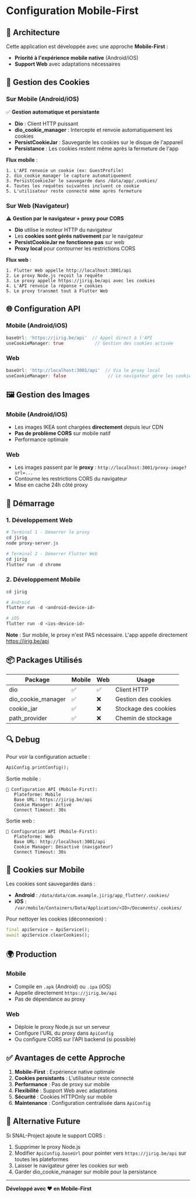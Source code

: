 # Configuration Mobile-First

## 📱 Architecture

Cette application est développée avec une approche **Mobile-First** :
- **Priorité à l'expérience mobile native** (Android/iOS)
- **Support Web** avec adaptations nécessaires

## 🔧 Gestion des Cookies

### Sur Mobile (Android/iOS)
✅ **Gestion automatique et persistante**

- **Dio** : Client HTTP puissant
- **dio_cookie_manager** : Intercepte et renvoie automatiquement les cookies
- **PersistCookieJar** : Sauvegarde les cookies sur le disque de l'appareil
- **Persistance** : Les cookies restent même après la fermeture de l'app

**Flux mobile** :
```
1. L'API renvoie un cookie (ex: GuestProfile)
2. dio_cookie_manager le capture automatiquement
3. PersistCookieJar le sauvegarde dans /data/app/.cookies/
4. Toutes les requêtes suivantes incluent ce cookie
5. L'utilisateur reste connecté même après fermeture
```

### Sur Web (Navigateur)
⚠️ **Gestion par le navigateur + proxy pour CORS**

- **Dio** utilise le moteur HTTP du navigateur
- Les **cookies sont gérés nativement** par le navigateur
- **PersistCookieJar ne fonctionne pas** sur web
- **Proxy local** pour contourner les restrictions CORS

**Flux web** :
```
1. Flutter Web appelle http://localhost:3001/api
2. Le proxy Node.js reçoit la requête
3. Le proxy appelle https://jirig.be/api avec les cookies
4. L'API renvoie la réponse + cookies
5. Le proxy transmet tout à Flutter Web
```

## 🌐 Configuration API

### Mobile (Android/iOS)
```dart
baseUrl: 'https://jirig.be/api'  // Appel direct à l'API
useCookieManager: true            // Gestion des cookies activée
```

### Web
```dart
baseUrl: 'http://localhost:3001/api'  // Via le proxy local
useCookieManager: false                // Le navigateur gère les cookies
```

## 🖼️ Gestion des Images

### Mobile (Android/iOS)
- Les images IKEA sont chargées **directement** depuis leur CDN
- **Pas de problème CORS** sur mobile natif
- Performance optimale

### Web
- Les images passent par le **proxy** : `http://localhost:3001/proxy-image?url=...`
- Contourne les restrictions CORS du navigateur
- Mise en cache 24h côté proxy

## 🚀 Démarrage

### 1. Développement Web
```powershell
# Terminal 1 - Démarrer le proxy
cd jirig
node proxy-server.js

# Terminal 2 - Démarrer Flutter Web
cd jirig
flutter run -d chrome
```

### 2. Développement Mobile
```powershell
cd jirig

# Android
flutter run -d <android-device-id>

# iOS
flutter run -d <ios-device-id>
```

**Note** : Sur mobile, le proxy n'est PAS nécessaire. L'app appelle directement https://jirig.be/api

## 📦 Packages Utilisés

| Package | Mobile | Web | Usage |
|---------|--------|-----|-------|
| dio | ✅ | ✅ | Client HTTP |
| dio_cookie_manager | ✅ | ❌ | Gestion des cookies |
| cookie_jar | ✅ | ❌ | Stockage des cookies |
| path_provider | ✅ | ❌ | Chemin de stockage |

## 🔍 Debug

Pour voir la configuration actuelle :
```dart
ApiConfig.printConfig();
```

Sortie mobile :
```
🔧 Configuration API (Mobile-First):
   Plateforme: Mobile
   Base URL: https://jirig.be/api
   Cookie Manager: Activé
   Connect Timeout: 30s
```

Sortie web :
```
🔧 Configuration API (Mobile-First):
   Plateforme: Web
   Base URL: http://localhost:3001/api
   Cookie Manager: Désactivé (navigateur)
   Connect Timeout: 30s
```

## 🔐 Cookies sur Mobile

Les cookies sont sauvegardés dans :
- **Android** : `/data/data/com.example.jirig/app_flutter/.cookies/`
- **iOS** : `/var/mobile/Containers/Data/Application/<ID>/Documents/.cookies/`

Pour nettoyer les cookies (déconnexion) :
```dart
final apiService = ApiService();
await apiService.clearCookies();
```

## 🌍 Production

### Mobile
- Compile en `.apk` (Android) ou `.ipa` (iOS)
- Appelle directement `https://jirig.be/api`
- Pas de dépendance au proxy

### Web
- Déploie le proxy Node.js sur un serveur
- Configure l'URL du proxy dans `ApiConfig`
- Ou configure CORS sur l'API backend (si possible)

## ✅ Avantages de cette Approche

1. **Mobile-First** : Expérience native optimale
2. **Cookies persistants** : L'utilisateur reste connecté
3. **Performance** : Pas de proxy sur mobile
4. **Flexibilité** : Support Web avec adaptations
5. **Sécurité** : Cookies HTTPOnly sur mobile
6. **Maintenance** : Configuration centralisée dans `ApiConfig`

## 🔄 Alternative Future

Si SNAL-Project ajoute le support CORS :
1. Supprimer le proxy Node.js
2. Modifier `ApiConfig.baseUrl` pour pointer vers `https://jirig.be/api` sur toutes les plateformes
3. Laisser le navigateur gérer les cookies sur web
4. Garder dio_cookie_manager sur mobile pour la persistance

---

**Développé avec ❤️ en Mobile-First**

